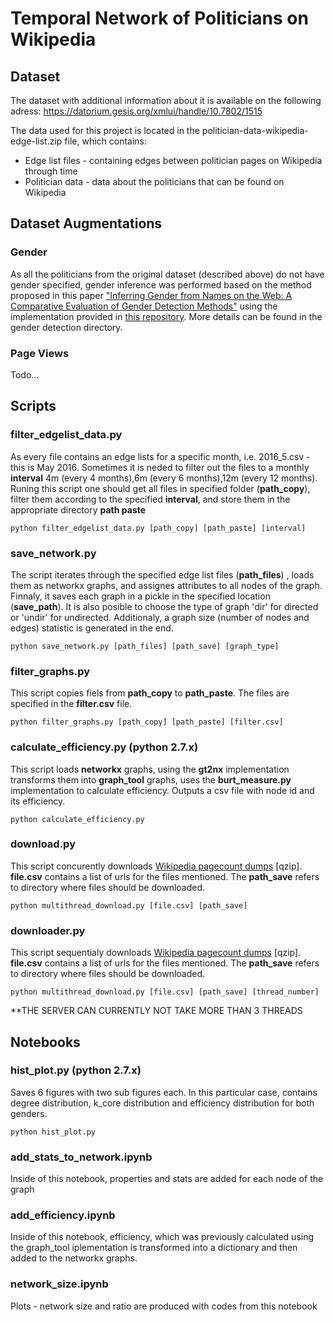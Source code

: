 # Temporal Network of Politicians on Wikipedia

## Dataset

The dataset with additional information about it is available on the following adress: https://datorium.gesis.org/xmlui/handle/10.7802/1515

The data used for this project is located in the politician-data-wikipedia-edge-list.zip file, which contains: 
* Edge list files - containing edges between politician pages on Wikipedia through time
* Politician data - data about the politicians that can be found on Wikipedia

## Dataset Augmentations

### Gender

As all the politicians from the original dataset (described above) do not have gender specified, gender inference was performed based on the method proposed in this paper ["Inferring Gender from Names on the Web: A Comparative Evaluation of Gender Detection Methods"](http://dl.acm.org/citation.cfm?doid=2872518.2889385) using the implementation provided in [this repository](https://github.com/gesiscss/image-gender-inference). More details can be found in the gender detection directory.

### Page Views

Todo...

## Scripts

### filter_edgelist_data.py 

As every file contains an edge lists for a specific month, i.e. 2016_5.csv - this is May 2016. Sometimes it is neded to filter out the files to a monthly **interval** 4m (every 4 months),6m (every 6 months),12m (every 12 months). Runing this script one should get all files in specified folder (**path_copy**), filter them according to the specified **interval**, and store them in the appropriate directory **path paste**

```{r, engine='bash', count_lines}
python filter_edgelist_data.py [path_copy] [path_paste] [interval]
```

### save_network.py 

The script iterates through the specified edge list files (**path_files**) , loads them as networkx graphs, and assignes attributes to all nodes of the graph. Finnaly, it saves each graph in a pickle in the specified location (**save_path**). It is also posible to choose the type of graph 'dir' for directed or 'undir' for undirected. Additionaly, a graph size (number of nodes and edges) statistic is generated in the end.

```{r, engine='bash', count_lines}
python save_network.py [path_files] [path_save] [graph_type]
```

### filter_graphs.py 

This script copies fiels from **path_copy** to **path_paste**. The files are specified in the **filter.csv** file.

```{r, engine='bash', count_lines}
python filter_graphs.py [path_copy] [path_paste] [filter.csv]
```

### calculate_efficiency.py (python 2.7.x)

This script loads **networkx** graphs, using the **gt2nx** implementation transforms them into **graph_tool** graphs, uses the **burt_measure.py** implementation to calculate efficiency. Outputs a csv file with node id and its efficiency.

```{r, engine='bash', count_lines}
python calculate_efficiency.py
```

### download.py 

This script concurently downloads [Wikipedia pagecount dumps](https://dumps.wikimedia.org/other/pagecounts-raw/) [qzip]. **file.csv** contains a list of urls for the files mentioned. The **path_save** refers to directory where files should be downloaded. 

```{r, engine='bash', count_lines}
python multithread_download.py [file.csv] [path_save]
```

### downloader.py 

This script sequentialy downloads [Wikipedia pagecount dumps](https://dumps.wikimedia.org/other/pagecounts-raw/) [qzip]. **file.csv** contains a list of urls for the files mentioned. The **path_save** refers to directory where files should be downloaded. 

```{r, engine='bash', count_lines}
python multithread_download.py [file.csv] [path_save] [thread_number]
```
**THE SERVER CAN CURRENTLY NOT TAKE MORE THAN 3 THREADS

## Notebooks

### hist_plot.py (python 2.7.x)

Saves 6 figures with two sub figures each. In this particular case, contains degree distribution, k_core distribution and efficiency distribution for both genders. 
```{r, engine='bash', count_lines}
python hist_plot.py
```

### add_stats_to_network.ipynb 

Inside of this notebook, properties and stats are added for each node of the graph

### add_efficiency.ipynb 

Inside of this notebook, efficiency, which was previously calculated using the graph_tool iplementation is transformed into a dictionary and then added to the networkx graphs.

### network_size.ipynb 

Plots - network size and ratio are produced with codes from this notebook


